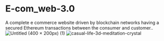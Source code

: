 # E-com_web-3.0
A complete e commerce website driven by blockchain networks having a secured Ethereum transactions between the consumer and customer..
![Untitled (400 × 200px) (1)](https://user-images.githubusercontent.com/82643732/151038791-69ac602f-7f3f-4fd7-9c09-86c533068409.png)
![casual-life-3d-meditation-crystal](https://user-images.githubusercontent.com/82643732/151039320-08fb3aea-37e1-477b-b128-203688b47f0c.png)

